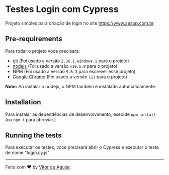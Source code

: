 # Testes Login com Cypress

Projeto simples para criação de login no site https://www.aesop.com.br

## Pre-requirements

Para rodar o projeto voce precisara:

- [git](https://git-scm.com/downloads) (Foi usado a versão `2.36.1.windows.1` para o projeto)
- [nodejs](https://nodejs.org/en/) (Foi usado  a versão `v19.5.0` para o projeto)
- NPM (Foi usado a versão `9.6.3` para escrever esse projeto)
- [Google Chrome](https://www.google.com/intl/en_us/chrome/) (Foi usado a versão `111` para o projeto)

**Note:** Ao instalar o nodejs, o NPM também é instalado automaticamente.

## Installation

Para instalar as dependências de desenvolvimento, execute `npm install` (ou `npm i` para abreviar.)

## Running the tests

Para executar os testes, voce precisará abrir o Cypress e executar o teste de nome "login.cy.js"

___

Feito com ❤️ by [Vitor de Aguiar](https://www.linkedin.com/in/vitor-de-aguiar-4274a4219/).
